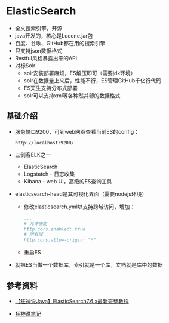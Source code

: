 # ElasticSearch

- 全文搜索引擎，开源 
- java开发的，核心是Lucene.jar包
- 百度、谷歌、GitHub都在用的搜索引擎
- 只支持json数据格式
- Restful风格暴露出来的API
- 对标Solr：
  - solr安装部署麻烦，ES解压即可（需要jdk环境）
  - solr在数据量上来后，性能不行，ES管理GitHub千亿行代码
  - ES天生支持分布式部署
  - solr可以支持xml等各种然并卵的数据格式



## 基础介绍

- 服务端口9200，可到web网页查看当前ES的config：

  ```
  http://localhost:9200/
  ```

- 三剑客ELK之一

  - ElasticSearch
  - Logstatch - 日志收集
  - Kibana - web UI，高级的ES查询工具

- elasticsearch-head是其可视化界面（需要nodejs环境）

  - 修改elasticsearch.yml以支持跨域访问，增加：

    ```yml
    ...
    # 允许使能
    http.cors.enabled: true
    # 所有域
    http.cors.allow-origin: "*"
    ```

  - 重启ES

- 就把ES当做一个数据库，索引就是一个库，文档就是库中的数据



## 参考资料

- [【狂神说Java】ElasticSearch7.6.x最新完整教程](https://www.bilibili.com/video/BV17a4y1x7zq?t=852&p=1)

- [狂神说笔记](https://gitee.com/kuangstudy/openclass)


